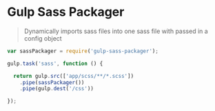 Gulp Sass Packager
====================

> Dynamically imports sass files into one sass file with passed in a config object

```js
var sassPackager = require('gulp-sass-packager');

gulp.task('sass', function () {

  return gulp.src(['app/scss/**/*.scss'])
    .pipe(sassPackager())
    .pipe(gulp.dest('/css'))

});
```
